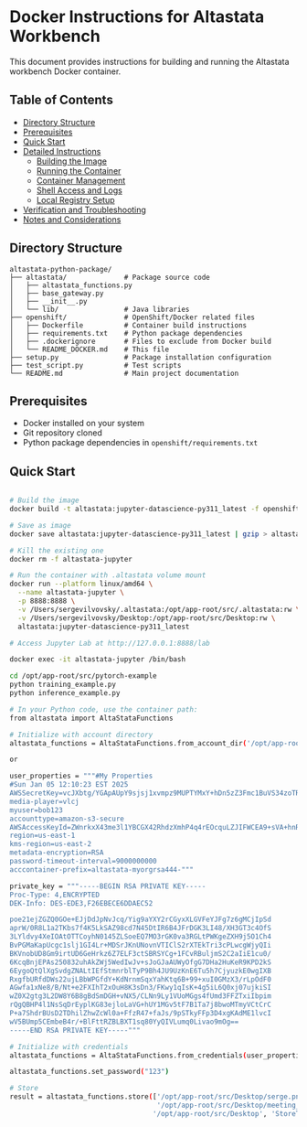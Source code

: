# Docker Instructions for Altastata Workbench

This document provides instructions for building and running the Altastata workbench Docker container.

## Table of Contents
- [Directory Structure](#directory-structure)
- [Prerequisites](#prerequisites)
- [Quick Start](#quick-start)
- [Detailed Instructions](#detailed-instructions)
  - [Building the Image](#building-the-image)
  - [Running the Container](#running-the-container)
  - [Container Management](#container-management)
  - [Shell Access and Logs](#shell-access-and-logs)
  - [Local Registry Setup](#local-registry-setup)
- [Verification and Troubleshooting](#verification-and-troubleshooting)
- [Notes and Considerations](#notes-and-considerations)

## Directory Structure

```
altastata-python-package/
├── altastata/              # Package source code
│   ├── altastata_functions.py
│   ├── base_gateway.py
│   ├── __init__.py
│   └── lib/                # Java libraries
├── openshift/              # OpenShift/Docker related files
│   ├── Dockerfile          # Container build instructions
│   ├── requirements.txt    # Python package dependencies
│   ├── .dockerignore       # Files to exclude from Docker build
│   └── README_DOCKER.md    # This file
├── setup.py                # Package installation configuration
├── test_script.py          # Test scripts
└── README.md               # Main project documentation
```

## Prerequisites

- Docker installed on your system
- Git repository cloned
- Python package dependencies in `openshift/requirements.txt`

## Quick Start

```bash

# Build the image
docker build -t altastata:jupyter-datascience-py311_latest -f openshift/Dockerfile .

# Save as image
docker save altastata:jupyter-datascience-py311_latest | gzip > altastata-jupyter-ds-py311.tar.gz

# Kill the existing one
docker rm -f altastata-jupyter

# Run the container with .altastata volume mount
docker run --platform linux/amd64 \
  --name altastata-jupyter \
  -p 8888:8888 \
  -v /Users/sergevilvovsky/.altastata:/opt/app-root/src/.altastata:rw \
  -v /Users/sergevilvovsky/Desktop:/opt/app-root/src/Desktop:rw \
  altastata:jupyter-datascience-py311_latest

# Access Jupyter Lab at http://127.0.0.1:8888/lab

docker exec -it altastata-jupyter /bin/bash

cd /opt/app-root/src/pytorch-example
python training_example.py
python inference_example.py

# In your Python code, use the container path:
from altastata import AltaStataFunctions

# Initialize with account directory
altastata_functions = AltaStataFunctions.from_account_dir('/opt/app-root/src/.altastata/accounts/amazon.pqc.alice786')

or 

user_properties = """#My Properties
#Sun Jan 05 12:10:23 EST 2025
AWSSecretKey=vcJXbtg/YGApAUpY9sjsj1xvmpz9MUPTYMxY+hDn5zZ3Fmc1BuVS34zoTRDQJ7XAvu2Z0+piCEN3TA5OArj77FlL4doYDZx7YWXUopwUhMVyBvP+gT4buHc3hkf1FvHYElbUe3yX/57fnaYP1Nwg1zN9fupzEOGtCMjy39e9Xj4vvVgXo/+YW6ogG8uXi5JA9Fm2aG7hEWQstjwu5shcMT+Q6BR2SOtkAB8B9gYlCIt7ciJ4ikkAKqtfQ8TWkOsN
media-player=vlcj
myuser=bob123
accounttype=amazon-s3-secure
AWSAccessKeyId=ZWnrkxX43me3l1YBCGX42RhdzXmhP4q4rEOcquLZJIFWCEA9+sVA+hnRYTFcJoJ5nn0luDmQJJkYaayvtAP1IG6/0h4d4sWb+1NQ/hVozOdQMezUSp+z2Wruv4WX6TQpmz12N7zqQALMDD6qi5hTiv2QLJY084ufcoMZzmK1E0uw3jTG6Pci03Zy8TFbhhbuag88Stc9thyoN44ou/d5/8Id0AruvE0EK2Q7Jg0AZZI\\=
region=us-east-1
kms-region=us-east-2
metadata-encryption=RSA
password-timeout-interval=9000000000
acccontainer-prefix=altastata-myorgrsa444-"""

private_key = """-----BEGIN RSA PRIVATE KEY-----
Proc-Type: 4,ENCRYPTED
DEK-Info: DES-EDE3,F26EBECE6DDAEC52

poe21ejZGZQ0GOe+EJjDdJpNvJcq/Yig9aYXY2rCGyxXLGVFeYJFg7z6gMCjIpSd
aprW/0R8L1a2TKbs7f4K5LkSAZ98cd7N45DtIR6B4JFrDGK3LI48/XH3GT3c4OfS
3LYldvy4XeIOAtOTTCoyhN0145ZLSoeEQ7MO3rGK0va3RGLtPWKgeZXH9j5O1Ch4
BvPGMaKapUcgc1slj1GI4Lr+MDSrJKnUNovnVTIClS2rXTEkTri3cPLwcgWjyQIi
BKVnobUD8Gm9irtUD6GeHrkz6Z7ELF3ctSBRSYCg+1FCvRBuljmS2C2aIiE1cu0/
6KcqBnjEPAs250832uhAkZWj5WedIwJv+sJoGJaAUWyOfgG7DHa2HuKeR9KPD2kS
6EygoQtQlXgSvdgZNALtIEfStmnrblTyP9Bh4JU9UzKnE6Tu5h7CjyuzkE0wgIXB
RxgfbURfdDWs22ujLBbWPGfdY+KdNrnmSqxYahKtq6B+99+xuI0GMzX3/rLpOdF0
AGwfa1xNe8/B/Nt+e2FXIhT2xOuH8K3sDn3/FKwy1qIsK+4g5iL6Q0xj07ujkiSI
wZ0X2gtg3L2DW8Y6B8gBdSmDGH+vNX5/CLNn9Ly1VUoMGgs4fUmd3FFZTxiIbpim
rQgQBHP4l1NsSqDrEyplKG83ejloLaVG+hUY1MGv5tF7B1Ta7j8bwoMTmyVCtCrC
P+a7ShdrBUsD2TDhilZhwZcWl0a+FfzR47+faJs/9pSTkyFFp3D4xgKAdME1lvcI
wV5BUmp5CEmbeB4r/+BlFttRZBLBXT1sq80YyQIVLumq0Livao9mOg==
-----END RSA PRIVATE KEY-----"""

# Initialize with credentials
altastata_functions = AltaStataFunctions.from_credentials(user_properties, private_key)

altastata_functions.set_password("123")

# Store
result = altastata_functions.store(['/opt/app-root/src/Desktop/serge.png',
                                    '/opt/app-root/src/Desktop/meeting_saved_chat.txt'],
                                   '/opt/app-root/src/Desktop', 'StoreTest', True)